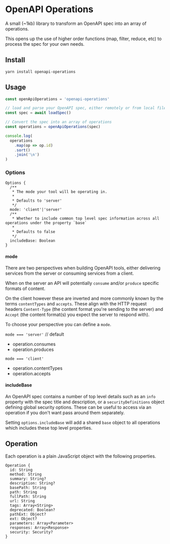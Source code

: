 # OpenAPI Operations

A small (~1kb) library to transform an OpenAPI spec into an array of operations.

This opens up the use of higher order functions (map, filter, reduce, etc)
to process the spec for your own needs.

## Install

```
yarn install openapi-operations
```

## Usage

```JavaScript
const openApiOperations = 'openapi-operations'

// load and parse your OpenAPI spec, either remotely or from local file system in Node
const spec = await loadSpec()

// Convert the spec into an array of operations
const operations = openApiOperations(spec)

console.log(
  operations
    .map(op => op.id)
    .sort()
    .join('\n')
)
```


### Options

```
Options {
  /**
   * The mode your tool will be operating in.
   *
   * Defaults to 'server'
   */
  mode: 'client'|'server'
  /**
   * Whether to include common top level spec information across all operations under the property `base`
   *
   * Defaults to false
   */
  includeBase: Boolean
}
```

#### mode

There are two perspectives when building OpenAPI tools, either
delivering services from the server or consuming services from a client.

When on the server an API will potentially `consume` and/or `produce`
specific formats of content.

On the client however these are inverted and more commonly known by the
terms `contentTypes` and `accepts`. These align with the HTTP request headers 
`Content-Type` (the content format you're sending to the server) and `Accept` 
(the content format(s) you expect the server to respond with).

To choose your perspective you can define a `mode`.

`mode === 'server'` // default

- operation.consumes
- operation.produces

`mode === 'client'`

- operation.contentTypes
- operation.accepts

#### includeBase

An OpenAPI spec contains a number of top level details such as an
`info` property with the spec title and description, or a
`securityDefinitions` object defining global security options. These
can be useful to access via an operation if you don't want pass around
them separately.

Setting `options.includeBase` will add a shared `base` object to all
operations which includes these top level properties.

## Operation

Each operation is a plain JavaScript object with the following properties.

```
Operation {
  id: String
  method: String
  summary: String?
  description: String?
  basePath: String
  path: String
  fullPath: String
  url: String
  tags: Array<String>
  deprecated: Boolean?
  pathExt: Object?
  ext: Object?
  parameters: Array<Parameter>
  responses: Array<Response>
  security: Security?
}

```